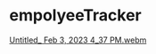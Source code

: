 # empolyeeTracker






[Untitled_ Feb 3, 2023 4_37 PM.webm](https://user-images.githubusercontent.com/112823750/216737401-77af6c20-d153-4321-beb2-64b039e8e420.webm)
